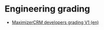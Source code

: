 # Engineering grading

- [MaximizerCRM developers grading V1 (en)](https://maximizercrm.github.io/grades/index.html?type=developers-maximizer-v1)
